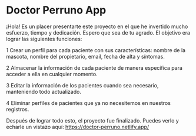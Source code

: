 # Doctor Perruno App

¡Hola! Es un placer presentarte este proyecto en el que he invertido mucho esfuerzo, tiempo y dedicación. Espero que sea de tu agrado. El objetivo era lograr las siguientes funciones:

1 Crear un perfil para cada paciente con sus características: nombre de la mascota, nombre del propietario, email, fecha de alta y síntomas.

2 Almacenar la información de cada paciente de manera específica para acceder a ella en cualquier momento.

3 Editar la información de los pacientes cuando sea necesario, manteniendo todo actualizado.

4 Eliminar perfiles de pacientes que ya no necesitemos en nuestros registros.

Después de lograr todo esto, el proyecto fue finalizado. Puedes verlo y echarle un vistazo aquí: https://doctor-perruno.netlify.app/

